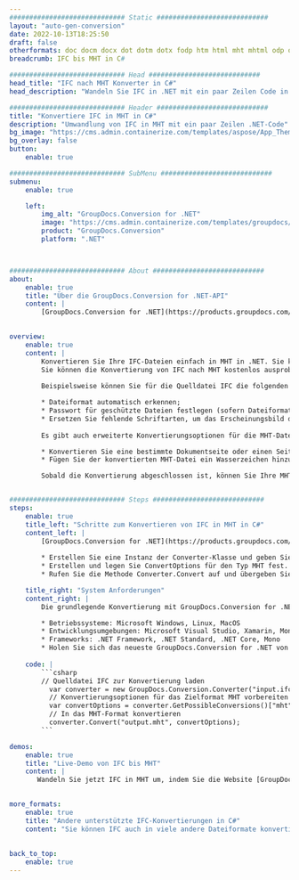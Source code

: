 ```yaml
---
############################# Static ############################
layout: "auto-gen-conversion"
date: 2022-10-13T18:25:50
draft: false
otherformats: doc docm docx dot dotm dotx fodp htm html mht mhtml odp odt otp pot potm potx pps ppsm ppsx ppt pptm pptx rtf
breadcrumb: IFC bis MHT in C#

############################# Head ############################
head_title: "IFC nach MHT Konverter in C#"
head_description: "Wandeln Sie IFC in .NET mit ein paar Zeilen Code in MHT um. Verwenden Sie die GroupDocs Document Conversion API, um über 160 Dateiformate zu konvertieren."

############################# Header ############################
title: "Konvertiere IFC in MHT in C#"
description: "Umwandlung von IFC in MHT mit ein paar Zeilen .NET-Code"
bg_image: "https://cms.admin.containerize.com/templates/aspose/App_Themes/V3/images/bg/header1.png"
bg_overlay: false
button:
    enable: true

############################# SubMenu ############################
submenu:
    enable: true

    left:
        img_alt: "GroupDocs.Conversion for .NET"
        image: "https://cms.admin.containerize.com/templates/groupdocs/images/product-logos/90x90-noborder/groupdocs-conversion-net.png"
        product: "GroupDocs.Conversion"
        platform: ".NET"



############################# About ############################
about:
    enable: true
    title: "Über die GroupDocs.Conversion for .NET-API"
    content: |
        [GroupDocs.Conversion for .NET](https://products.groupdocs.com/conversion/net/) kann verwendet werden, um Microsoft Word, Excel, PowerPoint, PDF, Visio und andere Formate zu konvertieren. GroupDocs.Conversion ist eine eigenständige API, die sich für Backend- und interne Systeme eignet, bei denen eine hohe Leistung erforderlich ist. Es ist unabhängig von Software wie Microsoft oder Open Office.
    

overview:
    enable: true
    content: |
        Konvertieren Sie Ihre IFC-Dateien einfach in MHT in .NET. Sie können nur ein paar C#-Codezeilen auf jeder Plattform Ihrer Wahl verwenden, z. B. Windows, Linux, macOS.
        Sie können die Konvertierung von IFC nach MHT kostenlos ausprobieren und die Qualität der Konvertierungsergebnisse bewerten. Neben einfachen Dateikonvertierungsszenarien können Sie erweiterte Optionen zum Laden der Quelldatei IFC und zum Speichern des Ausgabeergebnisses MHT ausprobieren. 
        
        Beispielsweise können Sie für die Quelldatei IFC die folgenden Ladeoptionen verwenden:

        * Dateiformat automatisch erkennen;
        * Passwort für geschützte Dateien festlegen (sofern Dateiformat dies unterstützt);
        * Ersetzen Sie fehlende Schriftarten, um das Erscheinungsbild des Dokuments beizubehalten.
        
        Es gibt auch erweiterte Konvertierungsoptionen für die MHT-Datei:

        * Konvertieren Sie eine bestimmte Dokumentseite oder einen Seitenbereich;
        * Fügen Sie der konvertierten MHT-Datei ein Wasserzeichen hinzu und vieles mehr.

        Sobald die Konvertierung abgeschlossen ist, können Sie Ihre MHT-Datei im lokalen Dateipfad oder auf einem Speicher von Drittanbietern wie FTP, Amazon S3, Google Drive, Dropbox usw. speichern. Bitte beachten Sie, dass Sie IFC in MHT muss keine zusätzliche Software installiert werden - wie MS Office, Open Office, Adobe Acrobat Reader etc.


############################# Steps ############################
steps:
    enable: true
    title_left: "Schritte zum Konvertieren von IFC in MHT in C#"
    content_left: |
        [GroupDocs.Conversion for .NET](https://products.groupdocs.com/conversion/net/) erleichtert Entwicklern das Konvertieren einer IFC-Datei in MHT mit wenigen Codezeilen.
        
        * Erstellen Sie eine Instanz der Converter-Klasse und geben Sie die Datei IFC mit dem vollständigen Pfad an
        * Erstellen und legen Sie ConvertOptions für den Typ MHT fest.
        * Rufen Sie die Methode Converter.Convert auf und übergeben Sie den vollständigen Pfad und das Format (MHT) als Parameter

    title_right: "System Anforderungen"
    content_right: |
        Die grundlegende Konvertierung mit GroupDocs.Conversion for .NET kann in nur wenigen einfachen Schritten durchgeführt werden. Unsere APIs werden auf allen wichtigen Plattformen und Betriebssystemen unterstützt. Stellen Sie vor dem Ausführen des folgenden Codes sicher, dass die folgenden Voraussetzungen auf Ihrem System installiert sind.

        * Betriebssysteme: Microsoft Windows, Linux, MacOS
        * Entwicklungsumgebungen: Microsoft Visual Studio, Xamarin, MonoDevelop
        * Frameworks: .NET Framework, .NET Standard, .NET Core, Mono
        * Holen Sie sich das neueste GroupDocs.Conversion for .NET von [Nuget](https://www.nuget.org/packages/groupdocs.conversion)
         
    code: |
        ```csharp    
        // Quelldatei IFC zur Konvertierung laden
          var converter = new GroupDocs.Conversion.Converter("input.ifc");
          // Konvertierungsoptionen für das Zielformat MHT vorbereiten
          var convertOptions = converter.GetPossibleConversions()["mht"].ConvertOptions;
          // In das MHT-Format konvertieren
          converter.Convert("output.mht", convertOptions);
        ```

demos:
    enable: true
    title: "Live-Demo von IFC bis MHT"
    content: |
       Wandeln Sie jetzt IFC in MHT um, indem Sie die Website [GroupDocs.Conversion App](https://products.groupdocs.app/conversion/family) besuchen. Die Online-Demo hat die folgenden Vorteile
          

more_formats:
    enable: true
    title: "Andere unterstützte IFC-Konvertierungen in C#"
    content: "Sie können IFC auch in viele andere Dateiformate konvertieren. Bitte sehen Sie sich die Liste unten an."
       
       
back_to_top:
    enable: true
---
```

